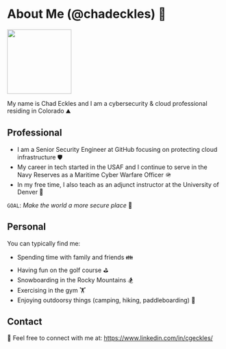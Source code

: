 # About Me (@chadeckles) 👋
<img src="https://octodex.github.com/images/securityknightocat.png" width="150" display:block>


My name is Chad Eckles and I am a cybersecurity & cloud professional residing in Colorado ⛰️


## Professional

- I am a Senior Security Engineer at GitHub focusing on protecting cloud infrastructure 🛡️ 
- My career in tech started in the USAF and I continue to serve in the Navy Reserves as a Maritime Cyber Warfare Officer 🪖
- In my free time, I also teach as an adjunct instructor at the University of Denver 🏫

`GOAL`: _Make the world a more secure place_ 🔐

## Personal

You can typically find me:
- Spending time with family and friends 👪
- Having fun on the golf course ⛳
- Snowboarding in the Rocky Mountains 🏂
- Exercising in the gym 🏋️
- Enjoying outdoorsy things (camping, hiking, paddleboarding) 🥾
  

## Contact

🔗 Feel free to connect with me at: https://www.linkedin.com/in/cgeckles/
